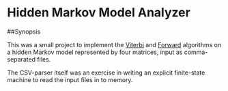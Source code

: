 # Hidden Markov Model Analyzer

##Synopsis

This was a small project to implement the [Viterbi](https://en.wikipedia.org/wiki/Viterbi_algorithm) and [Forward](https://en.wikipedia.org/wiki/Forward_algorithm)
algorithms on a hidden Markov model represented by four matrices, input as comma-separated files.

The CSV-parser itself was an exercise in writing an explicit finite-state machine to read the input files in to memory.
